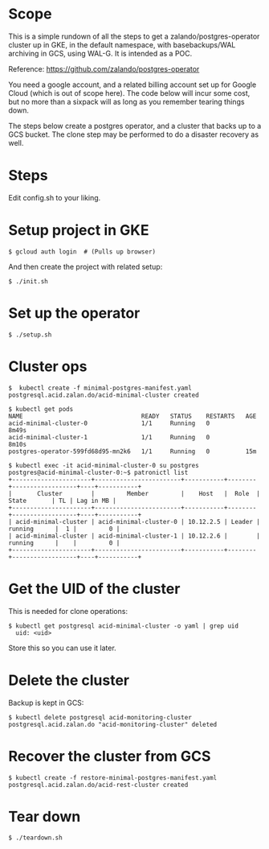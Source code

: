 # Scope

This is a simple rundown of all the steps to get a zalando/postgres-operator cluster up in GKE, in the default namespace, with basebackups/WAL archiving in GCS, using WAL-G. It is intended as a POC.

Reference: https://github.com/zalando/postgres-operator

You need a google account, and a related billing account set up for Google Cloud (which is out of scope here). The code below will incur some cost, but no more than a sixpack will as long as you remember tearing things down.

The steps below create a postgres operator, and a cluster that backs up to a GCS bucket. The clone step may be performed to do a disaster recovery as well. 

# Steps

Edit config.sh to your liking.

# Setup project in GKE

```console
$ gcloud auth login  # (Pulls up browser)
```

And then create the project with related setup:

```console
$ ./init.sh
```

# Set up the operator

```
$ ./setup.sh
```

# Cluster ops

```console
$  kubectl create -f minimal-postgres-manifest.yaml 
postgresql.acid.zalan.do/acid-minimal-cluster created

$ kubectl get pods
NAME                                 READY   STATUS    RESTARTS   AGE
acid-minimal-cluster-0               1/1     Running   0          8m49s
acid-minimal-cluster-1               1/1     Running   0          8m10s
postgres-operator-599fd68d95-mn2k6   1/1     Running   0          15m

$ kubectl exec -it acid-minimal-cluster-0 su postgres
postgres@acid-minimal-cluster-0:~$ patronictl list
+----------------------+------------------------+-----------+--------+------------------+----+-----------+
|       Cluster        |         Member         |    Host   |  Role  |      State       | TL | Lag in MB |
+----------------------+------------------------+-----------+--------+------------------+----+-----------+
| acid-minimal-cluster | acid-minimal-cluster-0 | 10.12.2.5 | Leader |     running      |  1 |         0 |
| acid-minimal-cluster | acid-minimal-cluster-1 | 10.12.2.6 |        |     running      |    |         0 |
+----------------------+------------------------+-----------+--------+------------------+----+-----------+
```

# Get the UID of the cluster 

This is needed for clone operations:

```console
$ kubectl get postgresql acid-minimal-cluster -o yaml | grep uid
  uid: <uid>
```

Store this so you can use it later.

# Delete the cluster

Backup is kept in GCS:


```console
$ kubectl delete postgresql acid-monitoring-cluster
postgresql.acid.zalan.do "acid-monitoring-cluster" deleted
```

# Recover the cluster from GCS

```console
$ kubectl create -f restore-minimal-postgres-manifest.yaml 
postgresql.acid.zalan.do/acid-rest-cluster created
```

# Tear down

```console
$ ./teardown.sh
```

